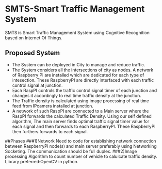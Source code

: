 # SMTS-Smart Traffic Management System

SMTS is Smart Traffic Management System using Cognitive Recognition based on Internet Of Things.
## Proposed System
* The System can be deployed in City to manage and reduce traffic.
* The System considers all the intersections of city as nodes. A network of Raspberry PI are installed which are dedicated for each type of intesection. These RaspberryPI are directly interfaced with each traffic control signal at junction.
* Each RaspPI controls the traffic control signal timer of each junction and changes it accordingly to real time traffic density at the   junction.
* The Traffic density is calculated using image processing of real time feed from IPcamera installed at junction.
* A network of such RaspPI are connected to a Main server where the RaspPI forwards the calculated Traffic Density. Using our self defined algorithm, The main server finds optimal traffic signal timer value for each signal and then forwards to each RaspberryPI. These RaspberryPI then furthers forwards to each signal.

##Phases
###1)Network 
Need to code for establishing network connection between RaspberryPI node(s) and main server preferably using Networking Socketing.
The communication should be full duplex.
###2)Image processing
Algorithm to count number of vehicle to calulcate traffic density.
Library preferred:OpenCV in python.




